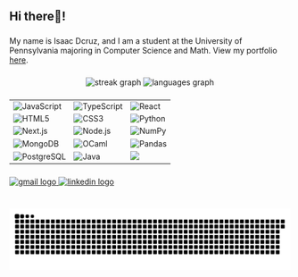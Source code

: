 <h2 align="left">Hi there👋!</h2>

###

My name is Isaac Dcruz, and I am a student at the University of Pennsylvania majoring in Computer Science and Math. View my portfolio [here](https://iadcruz.github.io).

###

<div align="center">
  <img src="https://streak-stats.demolab.com?user=iadcruz&locale=en&mode=daily&theme=onedark&hide_border=false&border_radius=5" height="150" alt="streak graph" />
  <img src="https://github-readme-stats.vercel.app/api/top-langs?username=iadcruz&locale=en&hide_title=false&layout=compact&card_width=320&langs_count=5&theme=onedark&hide_border=false" height="150" alt="languages graph" />
</div>

###

<div align="center">
  <table>
    <tr>
      <td><img src="https://cdn.jsdelivr.net/gh/devicons/devicon/icons/javascript/javascript-original.svg" height="30" alt="JavaScript" /></td>
      <td><img src="https://cdn.jsdelivr.net/gh/devicons/devicon/icons/typescript/typescript-original.svg" height="30" alt="TypeScript" /></td>
      <td><img src="https://cdn.jsdelivr.net/gh/devicons/devicon/icons/react/react-original.svg" height="30" alt="React" /></td>
    </tr>
    <tr>
      <td><img src="https://cdn.jsdelivr.net/gh/devicons/devicon/icons/html5/html5-original.svg" height="30" alt="HTML5" /></td>
      <td><img src="https://cdn.jsdelivr.net/gh/devicons/devicon/icons/css3/css3-original.svg" height="30" alt="CSS3" /></td>
      <td><img src="https://cdn.jsdelivr.net/gh/devicons/devicon/icons/python/python-original.svg" height="30" alt="Python" /></td>
    </tr>
    <tr>
      <td><img src="https://cdn.jsdelivr.net/gh/devicons/devicon/icons/nextjs/nextjs-original.svg" height="30" alt="Next.js" /></td>
      <td><img src="https://cdn.jsdelivr.net/gh/devicons/devicon/icons/nodejs/nodejs-original.svg" height="30" alt="Node.js" /></td>
      <td><img src="https://cdn.jsdelivr.net/gh/devicons/devicon/icons/numpy/numpy-original.svg" height="30" alt="NumPy" /></td>
    </tr>
    <tr>
      <td><img src="https://cdn.jsdelivr.net/gh/devicons/devicon/icons/mongodb/mongodb-original.svg" height="30" alt="MongoDB" /></td>
      <td><img src="https://cdn.jsdelivr.net/gh/devicons/devicon/icons/ocaml/ocaml-original.svg" height="30" alt="OCaml" /></td>
      <td><img src="https://cdn.jsdelivr.net/gh/devicons/devicon/icons/pandas/pandas-original.svg" height="30" alt="Pandas" /></td>
    </tr>
    <tr>
      <td><img src="https://cdn.jsdelivr.net/gh/devicons/devicon/icons/postgresql/postgresql-original.svg" height="30" alt="PostgreSQL" /></td>
      <td><img src="https://cdn.jsdelivr.net/gh/devicons/devicon/icons/java/java-original.svg" height="30" alt="Java" /></td>
      <td><img src="https://cdn.jsdelivr.net/gh/devicons/devicon/icons/tailwindcss/tailwindcss-original-wordmark.svg" height="30 alt="TailwindCSS" /></td>
    </tr>
  </table>
</div>

###

<div align="left">
  <a href="iadcruzsa21@gmail.com" target="_blank">
    <img src="https://img.shields.io/static/v1?message=Gmail&logo=gmail&label=&color=D14836&logoColor=white&labelColor=&style=for-the-badge" height="35" alt="gmail logo"  />
  </a>
  <a href="https://linkedin/" target="_blank">
    <img src="https://img.shields.io/static/v1?message=LinkedIn&logo=linkedin&label=&color=0077B5&logoColor=white&labelColor=&style=for-the-badge" height="35" alt="linkedin logo"  />
  </a>
</div>

###

<br clear="both">

<img src="https://raw.githubusercontent.com/iadcruz/iadcruz/output/snake.svg" alt="Snake animation" />

###

